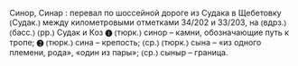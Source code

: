 ---
---

Синор, Синар
: перевал по шоссейной дороге из Судака в Щебетовку ⦅Судак.⦆ между километровыми отметками 34/202 и 33/203, на ⦅вдрз.⦆ ⦅басс.⦆ ⦅рр.⦆ Судак и Коз ❶ ⦅тюрк.⦆ синор – камни, обозначающие путь к тропе; ❷ ⦅тюрк.⦆ сина – крепость; ⦅ср.⦆ ⦅тюрк.⦆ сына – «из одного племени, рода», «один из пары»; ⦅ср.⦆ сыныр – граница.
